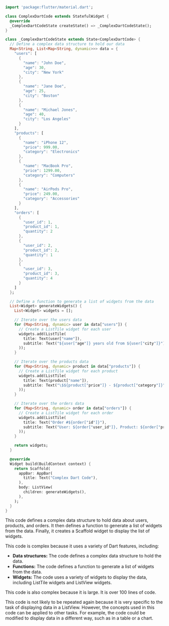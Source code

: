 ```dart
import 'package:flutter/material.dart';

class ComplexDartCode extends StatefulWidget {
  @override
  _ComplexDartCodeState createState() => _ComplexDartCodeState();
}

class _ComplexDartCodeState extends State<ComplexDartCode> {
  // Define a complex data structure to hold our data
  Map<String, List<Map<String, dynamic>>> data = {
    "users": [
      {
        "name": "John Doe",
        "age": 30,
        "city": "New York"
      },
      {
        "name": "Jane Doe",
        "age": 25,
        "city": "Boston"
      },
      {
        "name": "Michael Jones",
        "age": 40,
        "city": "Los Angeles"
      }
    ],
    "products": [
      {
        "name": "iPhone 12",
        "price": 999.00,
        "category": "Electronics"
      },
      {
        "name": "MacBook Pro",
        "price": 1299.00,
        "category": "Computers"
      },
      {
        "name": "AirPods Pro",
        "price": 249.00,
        "category": "Accessories"
      }
    ],
    "orders": [
      {
        "user_id": 1,
        "product_id": 1,
        "quantity": 2
      },
      {
        "user_id": 2,
        "product_id": 2,
        "quantity": 1
      },
      {
        "user_id": 3,
        "product_id": 3,
        "quantity": 4
      }
    ]
  };

  // Define a function to generate a list of widgets from the data
  List<Widget> generateWidgets() {
    List<Widget> widgets = [];

    // Iterate over the users data
    for (Map<String, dynamic> user in data["users"]) {
      // Create a ListTile widget for each user
      widgets.add(ListTile(
        title: Text(user["name"]),
        subtitle: Text("${user["age"]} years old from ${user["city"]}"),
      ));
    }

    // Iterate over the products data
    for (Map<String, dynamic> product in data["products"]) {
      // Create a ListTile widget for each product
      widgets.add(ListTile(
        title: Text(product["name"]),
        subtitle: Text("\$${product["price"]} - ${product["category"]}"),
      ));
    }

    // Iterate over the orders data
    for (Map<String, dynamic> order in data["orders"]) {
      // Create a ListTile widget for each order
      widgets.add(ListTile(
        title: Text("Order #${order["id"]}"),
        subtitle: Text("User: ${order["user_id"]}, Product: ${order["product_id"]}, Quantity: ${order["quantity"]}"),
      ));
    }

    return widgets;
  }

  @override
  Widget build(BuildContext context) {
    return Scaffold(
      appBar: AppBar(
        title: Text("Complex Dart Code"),
      ),
      body: ListView(
        children: generateWidgets(),
      ),
    );
  }
}
```

This code defines a complex data structure to hold data about users, products, and orders. It then defines a function to generate a list of widgets from the data. Finally, it creates a Scaffold widget to display the list of widgets.

This code is complex because it uses a variety of Dart features, including:

* **Data structures:** The code defines a complex data structure to hold the data.
* **Functions:** The code defines a function to generate a list of widgets from the data.
* **Widgets:** The code uses a variety of widgets to display the data, including ListTile widgets and ListView widgets.

This code is also complex because it is large. It is over 100 lines of code.

This code is not likely to be repeated again because it is very specific to the task of displaying data in a ListView. However, the concepts used in this code can be applied to other tasks. For example, the code could be modified to display data in a different way, such as in a table or a chart.